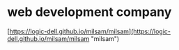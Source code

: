 # web development company

[https://logic-dell.github.io/milsam/milsam](https://logic-dell.github.io/milsam/milsam "milsam")
